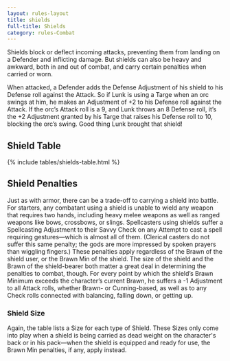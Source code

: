 ```yaml
---
layout: rules-layout
title: shields
full-title: Shields
category: rules-Combat
---
```


Shields block or deflect incoming attacks, preventing them from landing on a Defender and inflicting damage. But shields can also be heavy and awkward, both in and out of combat, and carry certain penalties when carried or worn.

When attacked, a Defender adds the Defense Adjustment of his shield to his Defense roll against the Attack. So if Lunk is using a Targe when an orc swings at him, he makes an Adjustment of +2 to his Defense roll against the Attack. If the orc’s Attack roll is a 9, and Lunk throws an 8 Defense roll, it’s the +2 Adjustment granted by his Targe that raises his Defense roll to 10, blocking the orc’s swing. Good thing Lunk brought that shield!

## Shield Table
{% include tables/shields-table.html %}

## Shield Penalties
Just as with armor, there can be a trade-off to carrying a shield into battle. For starters, any combatant using a shield is unable to wield any weapon that requires two hands, including heavy melee weapons as well as ranged weapons like bows, crossbows, or slings. Spellcasters using shields suffer a Spellcasting Adjustment to their Savvy Check on any Attempt to cast a spell requiring gestures—which is almost all of them. (Clerical casters do not suffer this same penalty; the gods are more impressed by spoken prayers than wiggling fingers.) These penalties apply regardless of the Brawn of the shield user, or the Brawn Min of the shield.
The size of the shield and the Brawn of the shield-bearer both matter a great deal in determining the penalties to combat, though. For every point by which the shield’s Brawn Minimum exceeds the character’s current Brawn, he suffers a -1 Adjustment to all Attack rolls, whether Brawn- or Cunning-based, as well as to any Check rolls connected with balancing, falling down, or getting up.

### Shield Size
Again, the table lists a Size for each type of Shield. These Sizes only come into play when a shield is being carried as dead weight on the character's back or in his pack&mdash;when the shield is equipped and ready for use, the Brawn Min penalties, if any, apply instead.

